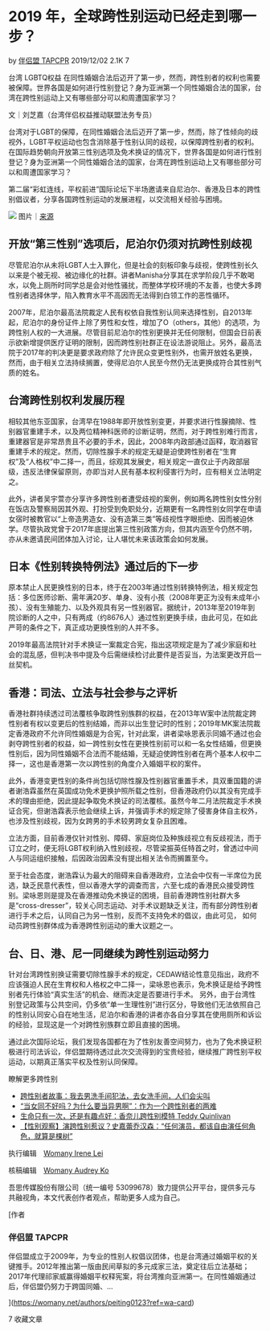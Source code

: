 # 2019 年，全球跨性别运动已经走到哪一步？

by [伴侣盟 TAPCPR](/authors/peiting0123?ref=s_a_author) 2019/12/02 2.1K 7

台湾 LGBTQ权益 在同性婚姻合法后迈开了第一步，然而，跨性别者的权利也需要被保障。世界各国是如何进行性别登记？身为亚洲第一个同性婚姻合法的国家，台湾在跨性别运动上又有哪些部分可以和周遭国家学习？

文｜刘芝嘉（台湾伴侣权益推动联盟法务专员）

台湾对于LGBT的保障，在同性婚姻合法后迈开了第一步，然而，除了性倾向的歧视外，LGBT平权运动也包含消除基于性别认同的歧视，以保障跨性别者的权利。在国际趋势朝向开放第三性别选项及免术换证的情况下，世界各国是如何进行性别登记？身为亚洲第一个同性婚姻合法的国家，台湾在跨性别运动上又有哪些部分可以和周遭国家学习？

第二届“彩虹连线，平权前进”国际论坛下半场邀请来自尼泊尔、香港及日本的跨性别倡议者，分享各国跨性别运动的发展进程，以交流相关经验与困境。

![](https://womany.net/cdn-cgi/image/w=800,fit=scale-down/https://castle.womany.net/images/content/pictures/103201/womany_sharon_mccutcheon_qFq9nDjw2YI_unsplash_1575257050-31028-0033-0023.jpg) 图片｜[来源](https://unsplash.com/photos/qFq9nDjw2YI)

## 开放“第三性别”选项后，尼泊尔仍须对抗跨性别歧视

尽管尼泊尔从未将LGBT人士入罪化，但是社会的刻板印象与歧视，使跨性别长久以来是个被无视、被边缘化的社群。讲者Manisha分享其在求学阶段几乎不敢喝水，以免上厕所时同学总是会对他性骚扰，而整体学校环境的不友善，也使大多跨性别者选择休学，陷入教育水平不高因而无法得到白领工作的恶性循环。

2007年，尼泊尔最高法院裁定人民有权依自我性别认同来选择性别，自2013年起，尼泊尔的身份证件上除了男性和女性，增加了O（others，其他）的选项，为跨性别人权的一大进展。尽管目前尼泊尔的性别更换并无任何限制，但国会日前表示欲新增提供医疗证明的限制，因而跨性别社群正在设法游说阻止。另外，最高法院于2017年的判决更是要求政府除了允许民众变更性别外，也需开放姓名更换，然而，由于相关立法持续搁置，使得尼泊尔人民至今然仍无法更换成符合其性别气质的姓名。

## 台湾跨性别权利发展历程

相较其他东亚国家，台湾早在1988年即开放性别变更，并要求进行性腺摘除、性别器官重建手术，以及两位精神科医师的诊断证明，然而，对于跨性别难行而言，重建器官是非常昂贵且不必要的手术，因此，2008年内政部通过函释，取消器官重建手术的规定。然而，切除性腺手术的规定无疑是迫使跨性别者在“生育权”及“人格权”中二择一，而且，综观其发展史，相关规定一直仅止于内政部层级，违反法律保留原则，亦即当对人民有基本权利侵害行为时，应有相关立法明定之。

此外，讲者吴宇萱亦分享许多跨性别者遭受歧视的案例，例如两名跨性别女性分别在饭店及警察局因其外观、打扮受到免职处分，近期更有一名跨性别女同学在申请女宿时被教官以“上帝造男造女、没有造第三类”等歧视性字眼拒绝、因而被迫休学。尽管执政党曾于2017年底提出第三性别政策方向，但其内涵至今仍然不明，亦从未邀请民间团体加入讨论，让人堪忧未来该政策会如何发展。

## 日本《性别转换特例法》通过后的下一步

原本禁止人民更换性别的日本，终于在2003年通过性别转换特例法，相关规定包括：多位医师诊断、需年满20岁、单身、没有小孩（2008年更正为没有未成年小孩）、没有生殖能力、以及外观具有另一性别器官。据统计，2013年至2019年到院诊断的人之中，只有两成（约8676人）通过性别更换手续，由此可见，在如此严苛的条件之下，真正成功更换性别的人并不多。

2019年最高法院针对手术换证一案裁定合宪，指出这项规定是为了减少家庭和社会的混乱感，但判决书中提及今后需继续检讨此要件是否妥当，为法案更改开启一丝契机。

## 香港：司法、立法与社会参与之评析

香港社群持续透过司法覆核争取跨性别族群的权益，在2013年W案中法院裁定跨性别者有权以变更后的性别结婚，而非以出生登记时的性别；2019年MK案法院裁定香港政府不允许同性婚姻是为合宪，针对此案，讲者梁咏恩表示同婚不通过也会剥夺跨性别者的权益，如一跨性别女性在更换性别前可以和一名女性结婚，但更换性别后，因为同性婚姻不合法而不能结婚，无疑迫使跨性别者在两个基本人权中二择一，这也是香港第一次以跨性别的角度介入婚姻平权的案件。

此外，香港变更性别的条件尚包括切除性腺及性别器官重置手术，具双重国籍的讲者谢浩霖虽然在英国成功免术更换护照所载之性别，但香港政府仍以其没有完成手术的理由拒绝，因此提起争取免术换证的司法覆核。虽然今年二月法院裁定手术换证合宪，但谢浩霖表示他会继续上诉，并强调手术的规定除了侵害身体自主权外，也涉及性别歧视，因为女跨男的手术较男跨女复杂且困难。

立法方面，目前香港仅针对性别、障碍、家庭岗位及种族歧视立有反歧视法，而于订立之时，便无将LGBT权利纳入性别歧视，尽管梁振英任特首之时，曾透过中间人与同运组织接触，后因政治因素没有提出相关法令而搁置至今。

至于社会态度，谢浩霖认为最大的阻碍来自香港政府，立法会中仅有一半席位为民选，缺乏民意代表性，但以香港大学的调查而言，六至七成的香港民众接受跨性别。梁咏恩则是提及在香港推动免术换证的困境，目前香港跨性别社群大多是“cross-dresser”，较关心同志运动、对手术议题缺乏关注，而有部分跨性别者进行手术之后，认同自己为另一性别，反而不支持免术的倡议，由此可见， 如何动员跨性别群体成为香港跨性别运动的重大议题之一。

## 台、日、港、尼一同继续为跨性别运动努力

针对台湾跨性别换证需要切除性腺手术的规定，CEDAW结论性意见指出，政府不应该强迫人民在生育权和人格权之中二择一，梁咏恩也表示，免术换证是给予跨性别者先行体验“真实生活”的机会、继而决定是否要进行手术。 另外，由于台湾性别登记政策与公共空间，仍多依“单一生理性别”进行区分，导致他们无法依照自己的性别认同安心自在地生活，尼泊尔和香港的讲者亦各自分享其在使用厕所和诉讼的经验，显现这是一个对跨性别族群立即且直接的困境。

通过此次国际论坛，我们发现各国都在为了性别友善空间努力，也为了免术换证积极进行司法诉讼，伴侣盟期待透过此次交流得到的宝贵经验，继续推广跨性别平权运动，以期真正落实平权及性别认同保障。

瞭解更多跨性别

-   [跨性别者故事：我去男洗手间犯法，去女洗手间，人们会尖叫](https://womany.net/articles/21649/amp?ref=s_a_relarticles "跨性别者故事：我去男洗手间犯法，去女洗手间，人们会尖叫")
-   [“当女同不好吗？为什么要当异男啊”：作为一个跨性别者的两难](https://womany.net/articles/21003/amp?ref=s_a_relarticles "“当女同不好吗？为什么要当异男啊”：作为一个跨性别者的两难")
-   [生命只有一次，还是有趣点好：香奈儿跨性别模特 Teddy Quinlivan](https://womany.net/articles/20907/amp?ref=s_a_relarticles "生命只有一次，还是有趣点好：香奈儿跨性别模特 Teddy Quinlivan ")
-   [【性别观察】演跨性别惹议？史嘉蕾乔汉森：“任何演员，都该自由演任何角色，就算是棵树”](https://womany.net/articles/20396/amp?ref=s_a_relarticles "【性别观察】演跨性别惹议？史嘉蕾乔汉森：“任何演员，都该自由演任何角色，就算是棵树”")

执行编辑　[Womany Irene Lei](https://womany.net/authors/irene-68656219511317048?ref=s_a_editor)

核稿编辑　[Womany Audrey Ko](https://womany.net/authors/runrunaudrey?ref=s_a_editor)

吾思传媒股份有限公司（统一编号 53099678）致力提供公开平台，提供多元与共融视角，本文代表创作者观点，帮助更多人成为自己。

[作者

### 伴侣盟 TAPCPR

伴侣盟成立于2009年，为专业的性别人权倡议团体，也是台湾通过婚姻平权的关键推手。2012年推出第一版由民间草拟的多元成家三法，奠定往后立法基础；2017年代理祁家威赢得婚姻平权释宪案，将台湾推向亚洲第一。在同性婚姻通过后，伴侣盟仍努力于跨国同婚、…

](https://womany.net/authors/peiting0123?ref=wa-card)

7 收藏文章
